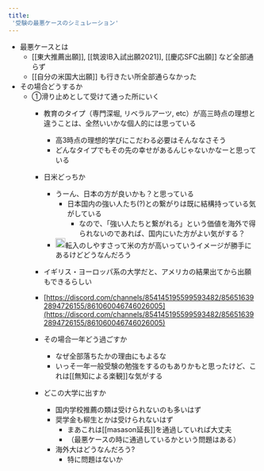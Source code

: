 ```yaml
---
title:
 '受験の最悪ケースのシミュレーション'
---
```


- 最悪ケースとは
    - [[東大推薦出願]], [[筑波IB入試出願2021]], [[慶応SFC出願]] など全部通らず
    - [[自分の米国大出願]] も行きたい所全部通らなかった
- その場合どうするか
    - ①滑り止めとして受けて通った所にいく
        - 教育のタイプ（専門深堀, リベラルアーツ, etc）が高三時点の理想と違うことは、全然いいかな個人的には思っている
            - 高3時点の理想的学びにこだわる必要はそんななさそう
            - どんなタイプでもその先の幸せがあるんじゃないかなーと思っている
        - 日米どっちか
            - うーん、日本の方が良いかも？と思っている
                - 日本国内の強い人たち(?)との繋がりは既に結構持っている気がしている
                    - なので、「強い人たちと繋がれる」という価値を海外で得られないのであれば、国内にいた方がよい気がする？
            - <img src='https://scrapbox.io/api/pages/blu3mo-public/axokxi/icon' alt='axokxi.icon' height="19.5"/>転入のしやすさって米の方が高いっていうイメージが勝手にあるけどどうなんだろう

        - イギリス・ヨーロッパ系の大学だと、アメリカの結果出てから出願もできるらしい
        - [https://discord.com/channels/854145195599593482/856516392894726155/861060046746026005](https://discord.com/channels/854145195599593482/856516392894726155/861060046746026005)

        - その場合一年どう過ごすか
            - なぜ全部落ちたかの理由にもよるな
            - いっそ一年一般受験の勉強をするのもありかもと思ったけど、これは[[無知による楽観]]な気がする
        - どこの大学に出すか
            - 国内学校推薦の類は受けられないのも多いはず
            - 奨学金も柳生とかは受けられないはず
                - まあこれは[[masason延長]]を通過していれば大丈夫
                - （最悪ケースの時に通過しているかという問題はある）
            - 海外大はどうなんだろう?
                - 特に問題はないか

